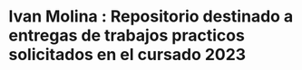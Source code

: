 # Ivan Molina : Repositorio destinado a entregas de trabajos practicos solicitados en el cursado 2023
